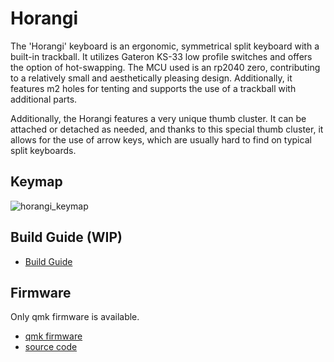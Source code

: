 # Horangi

The 'Horangi' keyboard is an ergonomic, symmetrical split keyboard with a built-in trackball. It utilizes Gateron KS-33 low profile switches and offers the option of hot-swapping. The MCU used is an rp2040 zero, contributing to a relatively small and aesthetically pleasing design. Additionally, it features m2 holes for tenting and supports the use of a trackball with additional parts.

Additionally, the Horangi features a very unique thumb cluster. It can be attached or detached as needed, and thanks to this special thumb cluster, it allows for the use of arrow keys, which are usually hard to find on typical split keyboards.

## Keymap
![horangi_keymap](/images/horangi_default_keymap.jpg)

## Build Guide (WIP)
* [Build Guide](/BUILDGUIDE.md)

## Firmware
Only qmk firmware is available.
* [qmk firmware](/firmware)
* [source code](/https://github.com/zenithistk/qmk_firmware/tree/master/keyboards/horangi)
